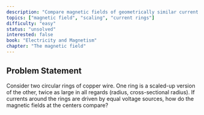 ```yaml
---
description: "Compare magnetic fields of geometrically similar current rings"
topics: ["magnetic field", "scaling", "current rings"]
difficulty: "easy"
status: "unsolved"
interested: false
book: "Electricity and Magnetism"
chapter: "The magnetic field"
---
```


## Problem Statement
Consider two circular rings of copper wire. One ring is a scaled-up version of the other, twice as large in all regards (radius, cross-sectional radius). If currents around the rings are driven by equal voltage sources, how do the magnetic fields at the centers compare?